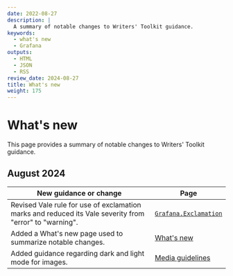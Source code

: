 ```yaml
---
date: 2022-08-27
description: |
  A summary of notable changes to Writers' Toolkit guidance.
keywords:
  - what's new
  - Grafana
outputs:
  - HTML
  - JSON
  - RSS
review_date: 2024-08-27
title: What's new
weight: 175
---
```


# What's new

This page provides a summary of notable changes to Writers' Toolkit guidance.

## August 2024

| New guidance or change                                                                                  | Page                                                                                       |
| ------------------------------------------------------------------------------------------------------- | ------------------------------------------------------------------------------------------ |
| Revised Vale rule for use of exclamation marks and reduced its Vale severity from "error" to "warning". | [`Grafana.Exclamation`](/docs/writers-toolkit/review/lint-prose/rules/#grafanaexclamation) |
| Added a What's new page used to summarize notable changes.                                              | [What's new](./)                                                                           |
| Added guidance regarding dark and light mode for images.                                                | [Media guidelines](/docs/writers-toolkit/write/image-guidelines/#screenshot-guidelines-1)  |
